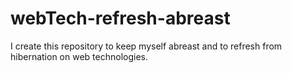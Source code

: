 # webTech-refresh-abreast

I create this repository to keep myself abreast and to refresh from hibernation on web technologies.
